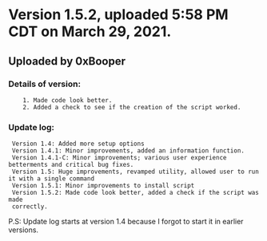 # Version 1.5.2, uploaded 5:58 PM CDT on March 29, 2021.
## Uploaded by 0xBooper

### Details of version:
```
	1. Made code look better.
	2. Added a check to see if the creation of the script worked.
```
### Update log:
```
 Version 1.4: Added more setup options
 Version 1.4.1: Minor improvements, added an information function.
 Version 1.4.1-C: Minor improvements; various user experience betterments and critical bug fixes.
 Version 1.5: Huge improvements, revamped utility, allowed user to run it with a single command
 Version 1.5.1: Minor improvements to install script
 Version 1.5.2: Made code look better, added a check if the script was made
 correctly.
```

P.S: Update log starts at version 1.4 because I forgot to start it in earlier versions.
